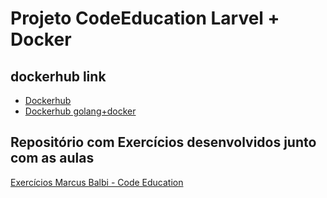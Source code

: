 # Projeto CodeEducation Larvel + Docker

## dockerhub link
* [Dockerhub](https://hub.docker.com/r/marcusbalbi/php-fpm-laravel)
* [Dockerhub golang+docker](https://hub.docker.com/r/marcusbalbi/codeeducation)

## Repositório com Exercícios desenvolvidos junto com as aulas 

[Exercícios Marcus Balbi - Code Education](https://github.com/marcusbalbi/code-education-cursos)
